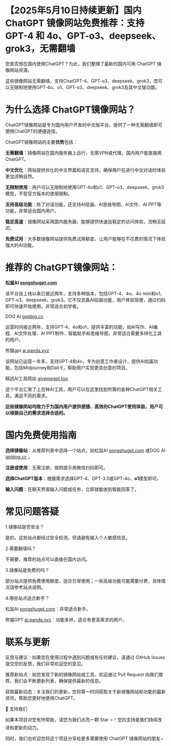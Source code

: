 # 【2025年5月10日持续更新】国内 ChatGPT 镜像网站免费推荐：支持 GPT-4 和 4o、GPT-o3、deepseek、grok3，无需翻墙

您是否想在国内使用ChatGPT？为此，我们整理了最新的国内可用 ChatGPT 镜像网站资源。

这些镜像网站无需翻墙，支持ChatGPT-4、GPT-o3、deepseek、grok3，您可以无限制地使用GPT-4o、o1、GPT-o3、deepseek、grok3及其中文版功能。

# 为什么选择 ChatGPT镜像网站？

ChatGPT镜像网站是专为国内用户开发的中文版平台，提供了一种无需翻墙即可使用ChatGPT的便捷途径。

ChatGPT镜像网站的主要**优势**包括：

**无需翻墙**：镜像网站在国内服务器上运行，无需VPN或代理，国内用户能直接用ChatGPT。

**中文优化**：网站提供优化的中文界面和语言支持，确保用户在进行中文对话时体验更加流畅自然。

**无限制使用**：用户可以无限制地使用GPT-4o和o1、GPT-o3、deepseek、grok3模型，不受官方版本的使用限制。

**支持高级功能**：除了对话功能，还支持AI绘画、AI思维导图、AI文件、AI PPT等功能，非常适合国内用户。

**稳定高速**：镜像网站采用国内服务器，能够提供快速且稳定的访问体验，流畅无延迟。

**免费试用**：大多数镜像网站提供免费试用额度，让用户能够在不花费的情况下体验强大的AI功能。

# 推荐的 ChatGPT镜像网站：

**松鼠AI [songshugpt.com](https://songshugpt.com)**

该平台自上线以来已接近两年，支持多种版本，包括GPT-4、4o、4o mini和o1、GPT-o3、deepseek、grok3。它不仅具备AI绘画功能，用户体验简便，通过扫码即可快速开始使用，非常适合初学者。

DOG AI [gptdog.cc](https://gptdog.cc)

运营时间接近两年，支持GPT-4、4o和o1，提供丰富的功能，如AI写作、AI编程、AI文件处理、AI PPT制作、智能助手和思维导图，非常适合需要多样化工具的用户。

熊猫gpt [ai.panda.xyz](https://ai.panda.xyz)

该网站已运营一年多，支持GPT-4和4o，专为创意工作者设计，提供AI绘画功能，包括Midjourney和Dall·E，帮助用户实现更具创意的项目。

精选AI工具网站 [givemegpt.top](https://givemegpt.top)

这个平台汇聚了上百种AI工具，用户可以在这里找到所需的各种ChatGPT相关工具，满足不同的需求。

**这些镜像网站均致力于为国内用户提供便捷、高效的ChatGPT使用体验，用户可以根据自己的需求选择合适的。**

# 国内免费使用指南

**选择镜像站**：从推荐列表中选择一个站点，如松鼠AI [songshugpt.com](https://songshugpt.com) 或DOG AI [gptdog.cc](https://gptdog.cc) 。

**注册或使用**：无需注册，按照提示用微信扫码即可。

**选择ChatGPT版本**：根据需求选择GPT-4、GPT-3.5或GPT-4o、**o1**模型即可。

**输入问题**：在聊天界面输入问题或任务，立即就能收到智能回答了。

# 常见问题答疑

1.镜像站是否安全？

是的，这些站点都经过安全检测，但请避免输入个人敏感信息。

2.需要翻墙吗？

不需要，推荐的站点可以直接在国内访问。

3.镜像站是免费的吗？

部分站点提供免费使用额度，适合日常使用；一些高级功能可能需要付费，具体情况请参考站点说明。

4.哪些站点适合新手？

松鼠AI [songshugpt.com](https://songshugpt.com)：非常适合新手。

熊猫GPT [ai.panda.xyz](https://ai.panda.xyz)：功能多样，适合有更高需求的用户。

# 联系与更新

反馈与建议：如果您在使用过程中遇到问题或有任何建议，请通过 GitHub Issues 提交您的反馈，我们非常欢迎您的意见。

推荐新站点：如您发现了新的镜像网站或工具，欢迎通过 Pull Request 向我们推荐，我们会不断更新列表，确保提供最新的信息。

获取最新动态：关注我们的更新，您将第一时间获取关于新镜像网站和功能的最新资讯，帮助您更好地使用ChatGPT。

🌟 支持我们

如果本项目对您有所帮助，请您为我们点亮一颗 Star ⭐！您的支持是我们持续改进和更新的动力。

同时，我们也欢迎您将这个项目分享给更多需要使用 ChatGPT 镜像网站的朋友~
